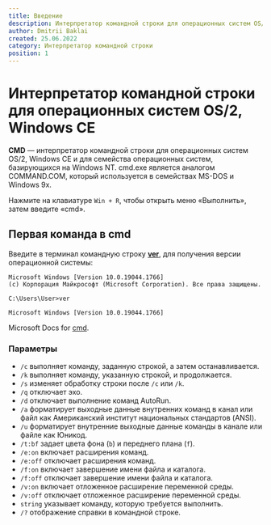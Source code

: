 ```yaml
---
title: Введение
description: Интерпретатор командной строки для операционных систем OS/2, Windows CE
author: Dmitrii Baklai
created: 25.06.2022
category: Интерпретатор командной строки
position: 1
---
```


# Интерпретатор командной строки для операционных систем OS/2, Windows CE

**CMD** — интерпретатор командной строки для операционных систем OS/2, Windows CE и для семейства операционных систем, базирующихся на Windows NT. cmd.exe является аналогом COMMAND.COM, который используется в семействах MS-DOS и Windows 9x.

Нажмите на клавиатуре `Win + R`, чтобы открыть меню «Выполнить», затем введите «cmd».

## Первая команда в cmd

Введите в терминал командную строку **[ver](https://docs.microsoft.com/en-us/windows-server/administration/windows-commands/ver 'Microsoft Dosc')**, для получения версии операционной системы:

```
Microsoft Windows [Version 10.0.19044.1766]
(c) Корпорация Майкрософт (Microsoft Corporation). Все права защищены.

C:\Users\User>ver

Microsoft Windows [Version 10.0.19044.1766]
```

Microsoft Docs for [cmd](https://docs.microsoft.com/en-us/windows-server/administration/windows-commands/cmd 'Microsoft Dosc').

### Параметры

- `/c` выполняет команду, заданную строкой, а затем останавливается.
- `/k` выполняет команду, указанную строкой, и продолжается.
- `/s` изменяет обработку строки после `/c` или `/k`.
- `/q` отключает эхо.
- `/d` отключает выполнение команд AutoRun.
- `/a` форматирует выходные данные внутренних команд в канал или файл как Американский институт национальных стандартов (ANSI).
- `/u` форматирует внутренние выходные данные команды в канале или файле как Юникод.
- `/t:bf` задает цвета фона (`b`) и переднего плана (`f`).
- `/e:on` включает расширения команд.
- `/e:off` отключает расширения команд.
- `/f:on` включает завершение имени файла и каталога.
- `/f:off` отключает завершение имени файла и каталога.
- `/v:on` включает отложенное расширение переменной среды.
- `/v:off` отключает отложенное расширение переменной среды.
- `string` указывает команду, которую требуется выполнить.
- `/?` отображение справки в командной строке.
